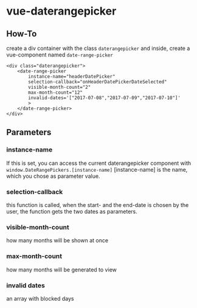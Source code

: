 # vue-daterangepicker

## How-To

create a div container with the class ``` daterangepicker ``` and inside, create a vue-component named ``` date-range-picker ```

```
<div class="daterangepicker">
    <date-range-picker 
        instance-name="headerDatePicker"
        selection-callback="onHeaderDatePickerDateSelected"
        visible-month-count="2" 
        max-month-count="12"
        invalid-dates='["2017-07-08","2017-07-09","2017-07-10"]'
        >
    </date-range-picker>
</div>
```

## Parameters

### instance-name

If this is set, you can access the current daterangepicker component with ``` window.DateRangePickers.[instance-name] ``` [instance-name] is the name, which you chose as parameter value.

### selection-callback

this function is called, when the start- and the end-date is chosen by the user, the function gets the two dates as parameters.

### visible-month-count

how many months will be shown at once

### max-month-count

how many months will be generated to view

### invalid dates

an array with blocked days